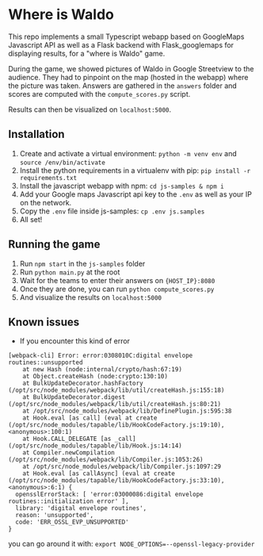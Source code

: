 # Where is Waldo

This repo implements a small Typescript webapp based on GoogleMaps Javascript API as well as a Flask backend with Flask_googlemaps for displaying results, for a "where is Waldo" game.

During the game, we showed pictures of Waldo in Google Streetview to the audience. They had to pinpoint on the map (hosted in the webapp) where the picture was taken. Answers are gathered in the `answers` folder and scores are computed with the `compute_scores.py` script.

Results can then be visualized on `localhost:5000`.

## Installation

1. Create and activate a virtual environment: `python -m venv env` and `source /env/bin/activate`
2. Install the python requirements in a virtualenv with pip: `pip install -r requirements.txt`
2. Install the javascript webapp with npm: `cd js-samples & npm i`
3. Add your Google maps Javascript api key to the `.env` as well as your IP on the network.
4. Copy the `.env` file inside js-samples: `cp .env js.samples`
5. All set!

## Running the game

1. Run `npm start` in the `js-samples` folder
2. Run `python main.py` at the root
3. Wait for the teams to enter their answers on `{HOST_IP}:8080`
4. Once they are done, you can run `python compute_scores.py`
5. And visualize the results on `localhost:5000`

## Known issues

* If you encounter this kind of error
```
[webpack-cli] Error: error:0308010C:digital envelope routines::unsupported
    at new Hash (node:internal/crypto/hash:67:19)
    at Object.createHash (node:crypto:130:10)
    at BulkUpdateDecorator.hashFactory (/opt/src/node_modules/webpack/lib/util/createHash.js:155:18)
    at BulkUpdateDecorator.digest (/opt/src/node_modules/webpack/lib/util/createHash.js:80:21)
    at /opt/src/node_modules/webpack/lib/DefinePlugin.js:595:38
    at Hook.eval [as call] (eval at create (/opt/src/node_modules/tapable/lib/HookCodeFactory.js:19:10), <anonymous>:100:1)
    at Hook.CALL_DELEGATE [as _call] (/opt/src/node_modules/tapable/lib/Hook.js:14:14)
    at Compiler.newCompilation (/opt/src/node_modules/webpack/lib/Compiler.js:1053:26)
    at /opt/src/node_modules/webpack/lib/Compiler.js:1097:29
    at Hook.eval [as callAsync] (eval at create (/opt/src/node_modules/tapable/lib/HookCodeFactory.js:33:10), <anonymous>:6:1) {
  opensslErrorStack: [ 'error:03000086:digital envelope routines::initialization error' ],
  library: 'digital envelope routines',
  reason: 'unsupported',
  code: 'ERR_OSSL_EVP_UNSUPPORTED'
}
```

you can go around it with: `export NODE_OPTIONS=--openssl-legacy-provider`